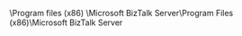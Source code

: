 <span data-ttu-id="53db6-101">\Program files (x86) \Microsoft BizTalk Server</span><span class="sxs-lookup"><span data-stu-id="53db6-101">\Program Files (x86)\Microsoft BizTalk Server</span></span>